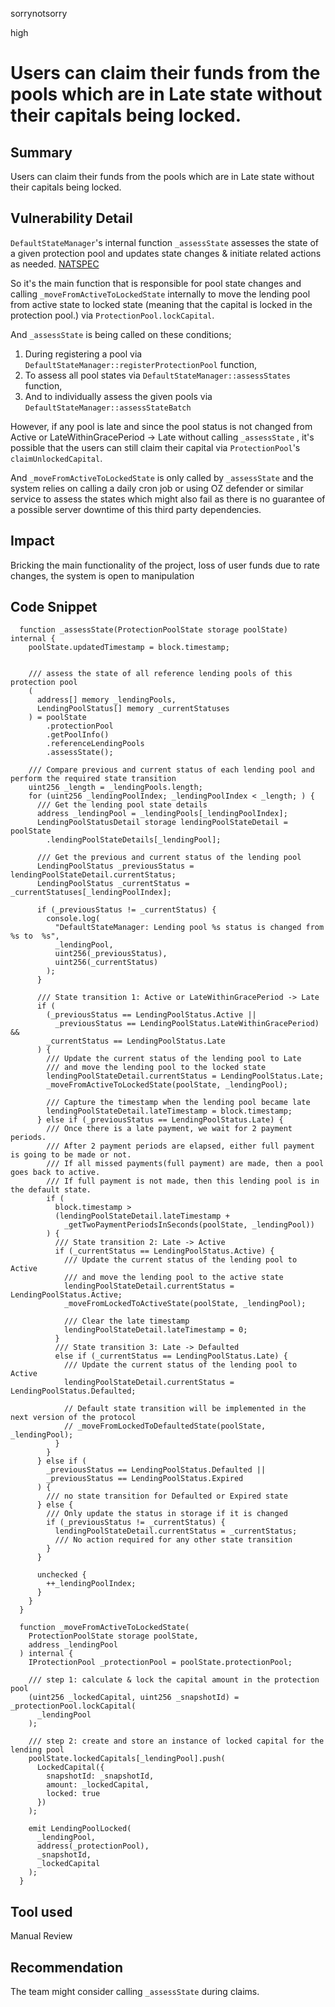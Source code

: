 sorrynotsorry

high

# Users can claim their funds from the pools which are in Late state without their capitals being locked.

## Summary
Users can claim their funds from the pools which are in Late state without their capitals being locked.

## Vulnerability Detail
`DefaultStateManager`'s internal function `_assessState` assesses the state of a given protection pool and updates state changes & initiate related actions as needed.
[NATSPEC](https://github.com/sherlock-audit/2023-02-carapace/blob/main/contracts/core/DefaultStateManager.sol#L285-L288)

So it's the main function that is responsible for pool state changes and calling `_moveFromActiveToLockedState` internally to move the lending pool from active state to locked state (meaning that the capital is locked in the protection pool.) via `ProtectionPool.lockCapital`.

And `_assessState` is being called on these conditions;
1. During registering a pool via `DefaultStateManager::registerProtectionPool` function,
2. To assess all pool states via `DefaultStateManager::assessStates` function,
3. And to individually assess the given pools via `DefaultStateManager::assessStateBatch`

However, if any pool is late and since the pool status is not changed from Active or LateWithinGracePeriod -> Late without calling `_assessState` , it's possible that the users can still claim their capital via `ProtectionPool`'s `claimUnlockedCapital`.

And `_moveFromActiveToLockedState` is only called by  `_assessState` and the system relies on calling a daily cron job or using OZ defender or similar service to assess the states which might also fail as there is no guarantee of a possible server downtime of this third party dependencies.


## Impact
Bricking the main functionality of the project, loss of user funds due to rate changes, the system is open to manipulation

## Code Snippet
```solidity
  function _assessState(ProtectionPoolState storage poolState) internal {
    poolState.updatedTimestamp = block.timestamp;


    /// assess the state of all reference lending pools of this protection pool
    (
      address[] memory _lendingPools,
      LendingPoolStatus[] memory _currentStatuses
    ) = poolState
        .protectionPool
        .getPoolInfo()
        .referenceLendingPools
        .assessState();

    /// Compare previous and current status of each lending pool and perform the required state transition
    uint256 _length = _lendingPools.length;
    for (uint256 _lendingPoolIndex; _lendingPoolIndex < _length; ) {
      /// Get the lending pool state details
      address _lendingPool = _lendingPools[_lendingPoolIndex];
      LendingPoolStatusDetail storage lendingPoolStateDetail = poolState
        .lendingPoolStateDetails[_lendingPool];

      /// Get the previous and current status of the lending pool
      LendingPoolStatus _previousStatus = lendingPoolStateDetail.currentStatus;
      LendingPoolStatus _currentStatus = _currentStatuses[_lendingPoolIndex];

      if (_previousStatus != _currentStatus) {
        console.log(
          "DefaultStateManager: Lending pool %s status is changed from %s to  %s",
          _lendingPool,
          uint256(_previousStatus),
          uint256(_currentStatus)
        );
      }

      /// State transition 1: Active or LateWithinGracePeriod -> Late
      if (
        (_previousStatus == LendingPoolStatus.Active ||
          _previousStatus == LendingPoolStatus.LateWithinGracePeriod) &&
        _currentStatus == LendingPoolStatus.Late
      ) {
        /// Update the current status of the lending pool to Late
        /// and move the lending pool to the locked state
        lendingPoolStateDetail.currentStatus = LendingPoolStatus.Late;
        _moveFromActiveToLockedState(poolState, _lendingPool);

        /// Capture the timestamp when the lending pool became late
        lendingPoolStateDetail.lateTimestamp = block.timestamp;
      } else if (_previousStatus == LendingPoolStatus.Late) {
        /// Once there is a late payment, we wait for 2 payment periods.
        /// After 2 payment periods are elapsed, either full payment is going to be made or not.
        /// If all missed payments(full payment) are made, then a pool goes back to active.
        /// If full payment is not made, then this lending pool is in the default state.
        if (
          block.timestamp >
          (lendingPoolStateDetail.lateTimestamp +
            _getTwoPaymentPeriodsInSeconds(poolState, _lendingPool))
        ) {
          /// State transition 2: Late -> Active
          if (_currentStatus == LendingPoolStatus.Active) {
            /// Update the current status of the lending pool to Active
            /// and move the lending pool to the active state
            lendingPoolStateDetail.currentStatus = LendingPoolStatus.Active;
            _moveFromLockedToActiveState(poolState, _lendingPool);

            /// Clear the late timestamp
            lendingPoolStateDetail.lateTimestamp = 0;
          }
          /// State transition 3: Late -> Defaulted
          else if (_currentStatus == LendingPoolStatus.Late) {
            /// Update the current status of the lending pool to Active
            lendingPoolStateDetail.currentStatus = LendingPoolStatus.Defaulted;

            // Default state transition will be implemented in the next version of the protocol
            // _moveFromLockedToDefaultedState(poolState, _lendingPool);
          }
        }
      } else if (
        _previousStatus == LendingPoolStatus.Defaulted ||
        _previousStatus == LendingPoolStatus.Expired
      ) {
        /// no state transition for Defaulted or Expired state
      } else {
        /// Only update the status in storage if it is changed
        if (_previousStatus != _currentStatus) {
          lendingPoolStateDetail.currentStatus = _currentStatus;
          /// No action required for any other state transition
        }
      }

      unchecked {
        ++_lendingPoolIndex;
      }
    }
  }
```

```solidity
  function _moveFromActiveToLockedState(
    ProtectionPoolState storage poolState,
    address _lendingPool
  ) internal {
    IProtectionPool _protectionPool = poolState.protectionPool;

    /// step 1: calculate & lock the capital amount in the protection pool
    (uint256 _lockedCapital, uint256 _snapshotId) = _protectionPool.lockCapital(
      _lendingPool
    );

    /// step 2: create and store an instance of locked capital for the lending pool
    poolState.lockedCapitals[_lendingPool].push(
      LockedCapital({
        snapshotId: _snapshotId,
        amount: _lockedCapital,
        locked: true
      })
    );

    emit LendingPoolLocked(
      _lendingPool,
      address(_protectionPool),
      _snapshotId,
      _lockedCapital
    );
  }
```

## Tool used

Manual Review

## Recommendation
The team might consider calling `_assessState` during claims.
